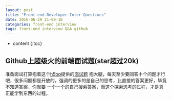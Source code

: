 ```yaml
---
layout: post
title: "Front-end-Developer-Inter-Questions"
date: 2016-06-29 21-09-10
categories: front-end interview
tags: front-end interview Q&A github
---
```


* content
{:toc}

## Github上超级火的前端面试题(star超过20k)

准备面试打算抱着这个[h5bp](https://github.com/h5bp)提供的[面试题](https://github.com/h5bp/Front-end-Developer-Interview-Questions)
抱大腿，每天至少要回答十个问题才行吧，很多问题都是开放的，强调的更多的是自己的思考，比直接的答案更好，毕竟不知道答案，你就要
一个一个的自己搜索答案，而这个探索思考的过程，才是真正能学到东西的过程。